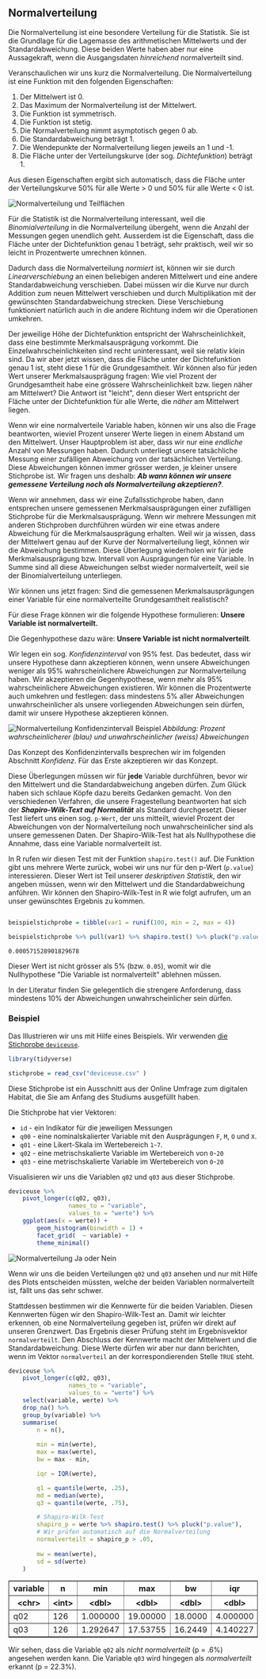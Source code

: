 ## Normalverteilung

Die Normalverteilung ist eine besondere Verteilung für die Statistik. Sie ist die Grundlage für die Lagemasse des arithmetischen Mittelwerts und der Standardabweichung. Diese beiden Werte haben aber nur eine Aussagekraft, wenn die Ausgangsdaten *hinreichend* normalverteilt sind. 

Veranschaulichen wir uns kurz die Normalverteilung. Die Normalverteilung ist eine Funktion mit den folgenden Eigenschaften: 

1. Der Mittelwert ist 0. 
1. Das Maximum der Normalverteilung ist der Mittelwert.
2. Die Funktion ist symmetrisch.
2. Die Funktion ist stetig.
2. Die Normalverteilung nimmt asymptotisch gegen 0 ab. 
3. Die Standardabweichung beträgt 1.
3. Die Wendepunkte der Normalverteilung liegen jeweils an 1 und -1.
4. Die Fläche unter der Verteilungskurve (der sog. *Dichtefunktion*) beträgt 1.

Aus diesen Eigenschaften ergibt sich automatisch, dass die Fläche unter der Verteilungskurve 50% für alle Werte > 0 und 50% für alle Werte < 0 ist.

![Normalverteilung und Teilflächen](https://github.com/dxiai/ct-resourcen/raw/master/statistik/bilder/normalverteilung.png)


Für die Statistik ist die Normalverteilung interessant, weil die *Binomialverteilung* in die Normalverteilung übergeht, wenn die Anzahl der Messungen gegen unendlich geht. Ausserdem ist die Eigenschaft, dass die Fläche unter der Dichtefunktion genau 1 beträgt, sehr praktisch, weil wir so leicht in Prozentwerte umrechnen können.

Dadurch dass die Normalverteilung *normiert* ist, können wir sie durch *Linearverschiebung* an einen beliebigen anderen Mittelwert und eine andere Standardabweichung verschieben. Dabei müssen wir die Kurve nur durch Addition zum neuen Mittelwert verschieben und durch Multiplikation mit der gewünschten Standardabweichung strecken. Diese Verschiebung funktioniert natürlich auch in die andere Richtung indem wir die Operationen umkehren. 

Der jeweilige Höhe der Dichtefunktion entspricht der Wahrscheinlichkeit, dass eine bestimmte Merkmalsausprägung vorkommt. Die Einzelwahrscheinlichkeiten sind recht uninteressant, weil sie relativ klein sind. Da wir aber jetzt wissen, dass die Fläche unter der Dichtefunktion genau 1 ist, steht diese 1 für die Grundgesamtheit. Wir können also für jeden Wert unserer Merkmalsausprägung fragen: Wie viel Prozent der Grundgesamtheit habe eine grössere Wahrscheinlichkeit bzw. liegen näher am Mittelwert? Die Antwort ist "leicht", denn dieser Wert entspricht der Fläche unter der Dichtefunktion für alle Werte, die *näher* am Mittelwert liegen.

Wenn wir eine normalverteile Variable haben, können wir uns also die Frage beantworten, wieviel Prozent unserer Werte liegen in einem Abstand um den Mittelwert. Unser Hauptproblem ist aber, dass wir nur eine *endliche* Anzahl von Messungen haben. Dadurch unterliegt unsere tatsächliche Messung einer zufälligen Abweichung von der tatsächlichen Verteilung. Diese Abweichungen können immer grösser werden, je kleiner unsere Stichprobe ist. Wir fragen uns deshalb: ***Ab wann können wir unsere gemessene Verteilung noch als Normalverteilung akzeptieren?***. 

Wenn wir annehmen, dass wir eine Zufallsstichprobe haben, dann entsprechen unsere gemessenen Merkmalsausprägungen einer zufälligen Stichprobe für die Merkmalsausprägung. Wenn wir mehrere Messungen mit anderen Stichproben durchführen würden wir eine etwas andere Abweichung für die Merkmalsausprägung erhalten. Weil wir ja wissen, dass der Mittelwert genau auf der Kurve der Normalverteilung liegt, können wir die Abweichung bestimmen. Diese Überlegung wiederholen wir für jede Merkmalsausprägung bzw. Intervall von Ausprägungen für eine Variable. In Summe sind all diese Abweichungen selbst wieder normalverteilt, weil sie der Binomialverteilung unterliegen. 

Wir können uns jetzt fragen: Sind die gemessenen Merkmalsausprägungen einer Variable für eine normalverteilte Grundgesamtheit realistisch? 

Für diese Frage können wir die folgende Hypothese formulieren: **Unsere Variable ist normalverteilt.** 

Die Gegenhypothese dazu wäre: **Unsere Variable ist nicht normalverteilt**. 

Wir legen ein sog. *Konfidenzinterval* von 95% fest. Das bedeutet, dass wir unsere Hypothese dann akzeptieren können, wenn unsere Abweichungen weniger als 95% wahrscheinlichere Abweichungen zur Normalverteilung haben. Wir akzeptieren die Gegenhypothese, wenn mehr als 95% wahrscheinlichere Abweichungen existieren. Wir können die Prozentwerte auch umkehren und festlegen: dass mindestens 5% aller Abweichungen unwahrscheinlicher als unsere vorliegenden Abweichungen sein dürfen, damit wir unsere Hypothese akzeptieren können.

![Normalverteilung Konfidenzintervall Beispiel](https://github.com/dxiai/ct-resourcen/raw/master/statistik/bilder/normalverteilung_percent.png)
*Abbildung: Prozent wahrscheinlicherer (blau) und unwahrscheinlicher (weiss) Abweichungen* 


<p class="alert alert-info">Das Konzept des Konfidenzintervalls besprechen wir im folgenden Abschnitt <i>Konfidenz</i>. Für das Erste akzeptieren wir das Konzept.</p>

Diese Überlegungen müssen wir für **jede** Variable durchführen, bevor wir den Mittelwert und die Standardabweichung angeben dürfen. Zum Glück haben sich schlaue Köpfe dazu bereits Gedanken gemacht. Von den verschiedenen Verfahren, die unsere Fragestellung beantworten hat sich der ***Shapiro-Wilk-Text auf Normalität*** als Standard durchgesetzt. Dieser Test liefert uns einen sog. `p-Wert`, der uns mitteilt, wieviel Prozent der Abweichungen von der Normalverteilung noch unwahrscheinlicher sind als unsere gemessenen Daten. Der Shapiro-Wilk-Test hat als Nullhypothese die Annahme, dass eine Variable normalverteilt ist.

In R rufen wir diesen Test mit der Funktion `shapiro.test()` auf. Die Funktion gibt uns mehrere Werte zurück, wobei wir uns nur für den p-Wert (`p.value`) interessieren. Dieser Wert ist Teil unserer *deskriptiven Statistik*, den wir angeben müssen, wenn wir den Mittelwert und die Standardabweichung anführen. Wir können den Shapiro-Wilk-Test in R wie folgt aufrufen, um an unser gewünschtes Ergebnis zu kommen.

```R

beispielstichprobe = tibble(var1 = runif(100, min = 2, max = 4))

beispielstichprobe %>% pull(var1) %>% shapiro.test() %>% pluck("p.value")
```

```
0.000571528901829678
```

Dieser Wert ist nicht grösser als 5% (bzw. `0.05`), womit wir die Nullhypothese "Die Variable ist normalverteilt" ablehnen müssen.

<p class="alert alert-warning">In der Literatur finden Sie gelegentlich die strengere Anforderung, dass mindestens 10% der Abweichungen unwahrscheinlicher sein dürfen.</p>

### Beispiel

Das Illustrieren wir uns mit Hilfe eines Beispiels. Wir verwenden [die Stichprobe `deviceuse`](). 

```R
library(tidyverse)

stichprobe = read_csv("deviceuse.csv" )
```

Diese Stichprobe ist ein Ausschnitt aus der Online Umfrage zum digitalen Habitat, die Sie am Anfang des Studiums ausgefüllt haben.

Die Stichprobe hat vier Vektoren:

* `id` - ein Indikator für die jeweiligen Messungen
* `q00` - eine nominalskalierter Variable mit den Ausprägungen `F`, `M`, `O` und `X`.
* `q01` - eine Likert-Skala im Wertebereich `1`-`7`.
* `q02` - eine metrischskalierte Variable im Wertebereich von `0`-`20`
* `q03` - eine metrischskalierte Variable im Wertebereich von `0`-`20`

Visualisieren wir uns die Variablen `q02` und `q03` aus dieser Stichprobe.

```R
deviceuse %>%
    pivot_longer(c(q02, q03), 
                 names_to = "variable",
                 values_to = "werte") %>%
    ggplot(aes(x = werte)) + 
        geom_histogram(binwidth = 1) +
        facet_grid(  ~ variable) +
        theme_minimal()
```

![Normalverteilung Ja oder Nein](https://github.com/dxiai/ct-resourcen/raw/master/statistik/bilder/normalverteilung_ja_nein.png)

Wenn wir uns die beiden Verteilungen `q02` und `q03` ansehen und nur mit Hilfe des Plots entscheiden müssten, welche der beiden Variablen normalverteilt ist, fällt uns das sehr schwer. 

Stattdessen bestimmen wir die Kennwerte für die beiden Variablen. Diesen Kennwerten fügen wir den Shapiro-Wilk-Test an. Damit wir leichter erkennen, ob eine Normalverteilung gegeben ist, prüfen wir direkt auf unseren Grenzwert. Das Ergebnis dieser Prüfung steht im Ergebnisvektor `normalverteilt`. Den Abschluss der Kennwerte macht der Mittelwert und die Standardabweichung. Diese Werte dürfen wir aber nur dann berichten, wenn im Vektor `normalverteil` an der korrespondierenden Stelle `TRUE` steht. 

```R
deviceuse %>%
    pivot_longer(c(q02, q03), 
                 names_to = "variable",
                 values_to = "werte") %>%
    select(variable, werte) %>%
    drop_na() %>%
    group_by(variable) %>% 
    summarise(
        n = n(),
        
        min = min(werte),
        max = max(werte),
        bw = max - min,

        iqr = IQR(werte),

        q1 = quantile(werte, .25),
        md = median(werte),
        q3 = quantile(werte, .75),

        # Shapiro-Wilk-Test
        shapiro_p = werte %>% shapiro.test() %>% pluck("p.value"),
        # Wir prüfen automatisch auf die Normalverteilung
        normalverteilt = shapiro_p > .05, 
        
        mw = mean(werte),
        sd = sd(werte)
    )
```

<table border="1">
<thead>
	<tr><th scope=col>variable</th><th scope=col>n</th><th scope=col>min</th><th scope=col>max</th><th scope=col>bw</th><th scope=col>iqr</th><th scope=col>q1</th><th scope=col>md</th><th scope=col>q3</th><th scope=col>shapiro_p</th><th scope=col>normalverteilt</th><th scope=col>mw</th><th scope=col>sd</th></tr>
	<tr><th scope=col>&lt;chr&gt;</th><th scope=col>&lt;int&gt;</th><th scope=col>&lt;dbl&gt;</th><th scope=col>&lt;dbl&gt;</th><th scope=col>&lt;dbl&gt;</th><th scope=col>&lt;dbl&gt;</th><th scope=col>&lt;dbl&gt;</th><th scope=col>&lt;dbl&gt;</th><th scope=col>&lt;dbl&gt;</th><th scope=col>&lt;dbl&gt;</th><th scope=col>&lt;lgl&gt;</th><th scope=col>&lt;dbl&gt;</th><th scope=col>&lt;dbl&gt;</th></tr>
</thead>
<tbody>
	<tr><td>q02</td><td>126</td><td>1.000000</td><td>19.00000</td><td>18.0000</td><td>4.000000</td><td>5.000000</td><td>7.00000</td><td> 9.00000</td><td>0.0006596695</td><td>FALSE</td><td>7.095238</td><td>3.109800</td></tr>
	<tr><td>q03</td><td>126</td><td>1.292647</td><td>17.53755</td><td>16.2449</td><td>4.140227</td><td>6.402633</td><td>8.41641</td><td>10.54286</td><td>0.2230621254</td><td> TRUE</td><td>8.259517</td><td>2.919789</td></tr>
</tbody>
</table>

Wir sehen, dass die Variable `q02` als *nicht normalverteilt* (p =  .6%) angesehen werden kann. Die Variable `q03` wird hingegen als *normalverteilt* erkannt (p = 22.3%). 
